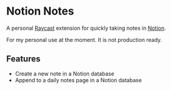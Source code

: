 # Notion Notes

A personal [Raycast](https://raycast.com) extension for quickly taking notes in [Notion](https://notion.so).

For my personal use at the moment. It is not production ready.

## Features

- Create a new note in a Notion database
- Append to a daily notes page in a Notion database
